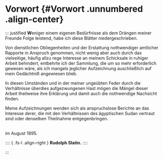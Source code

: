 # Vorwort {#Vorwort .unnumbered .align-center}

::: justified
**W**eniger einem eigenen Bedürfnisse als dem Drängen meiner
Freunde Folge leistend, habe ich diese Blätter niedergeschrieben.

Von dienstlichen Obliegenheiten und der Erstattung nothwendiger
amtlicher Rapporte in Anspruch genommen, nicht wenig aber auch
durch das vielseitige, häufig allzu rege Interesse an meinem Schicksale
in ruhiger Arbeit behindert, entbehrte ich der Sammlung, die um so
mehr erforderlich gewesen wäre, als ich mangels jeglicher Aufzeichnung
auschließlich auf mein Gedächtniß angewiesen blieb.

In diesen Umständen und in der meiner ungeübten Feder durch
die Verhältnisse überdies aufgezwungenen Hast mögen die Mängel
dieser Arbeit theilweise ihre Erklärung und damit auch die nothwendige
Nachsicht finden.

Meine Aufzeichnungen wenden sich als anspruchslose Berichte an
das Interesse derer, die mit den Verhältnissen des ägyptischen Sudan
vertraut sind oder denselben Theilnahme entgegenbringen.

<br />   im August 1895.

:::: { .fs-l .align-right }
**Rudolph Slatin.**
::::


:::
